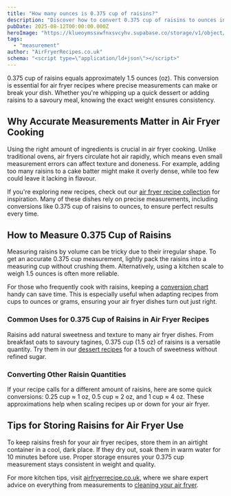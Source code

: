 ```yaml
---
title: "How many ounces is 0.375 cup of raisins?"
description: "Discover how to convert 0.375 cup of raisins to ounces in seconds. Perfect for air fryer recipes and precise measurements every time!"
pubDate: 2025-08-12T00:00:00.000Z
heroImage: "https://klueoymssxwfnxsvcyhv.supabase.co/storage/v1/object/public/md/how-many-ounces-is-0-375-cup-of-raisins-8f303bcc.webp"
tags:
  - "measurement"
author: "AirFryerRecipes.co.uk"
schema: "<script type=\"application/ld+json\"></script>"
---
```


<p>0.375 cup of raisins equals approximately 1.5 ounces (oz). This conversion is essential for air fryer recipes where precise measurements can make or break your dish. Whether you're whipping up a quick dessert or adding raisins to a savoury meal, knowing the exact weight ensures consistency.</p>

<h2>Why Accurate Measurements Matter in Air Fryer Cooking</h2>  
<p>Using the right amount of ingredients is crucial in air fryer cooking. Unlike traditional ovens, air fryers circulate hot air rapidly, which means even small measurement errors can affect texture and doneness. For example, adding too many raisins to a cake batter might make it overly dense, while too few could leave it lacking in flavour.</p>  
<p>If you're exploring new recipes, check out our <a href=https://www.airfryerrecipe.co.uk/recipes>air fryer recipe collection</a> for inspiration. Many of these dishes rely on precise measurements, including conversions like 0.375 cup of raisins to ounces, to ensure perfect results every time.</p>  

<h2>How to Measure 0.375 Cup of Raisins</h2>  
<p>Measuring raisins by volume can be tricky due to their irregular shape. To get an accurate 0.375 cup measurement, lightly pack the raisins into a measuring cup without crushing them. Alternatively, using a kitchen scale to weigh 1.5 ounces is often more reliable.</p>  
<p>For those who frequently cook with raisins, keeping a <a href=https://www.airfryerrecipe.co.uk/air-fryer-conversion-chart>conversion chart</a> handy can save time. This is especially useful when adapting recipes from cups to ounces or grams, ensuring your air fryer dishes turn out just right.</p>  

<h3>Common Uses for 0.375 Cup of Raisins in Air Fryer Recipes</h3>  
<p>Raisins add natural sweetness and texture to many air fryer dishes. From breakfast oats to savoury tagines, 0.375 cup (1.5 oz) of raisins is a versatile quantity. Try them in our <a href=https://www.airfryerrecipe.co.uk/recipe-category/dessert>dessert recipes</a> for a touch of sweetness without refined sugar.</p>  

<h3>Converting Other Raisin Quantities</h3>  
<p>If your recipe calls for a different amount of raisins, here are some quick conversions: 0.25 cup ≈ 1 oz, 0.5 cup ≈ 2 oz, and 1 cup ≈ 4 oz. These approximations help when scaling recipes up or down for your air fryer.</p>  

<h2>Tips for Storing Raisins for Air Fryer Use</h2>  
<p>To keep raisins fresh for your air fryer recipes, store them in an airtight container in a cool, dark place. If they dry out, soak them in warm water for 10 minutes before use. Proper storage ensures your 0.375 cup measurement stays consistent in weight and quality.</p>  
<p>For more kitchen tips, visit <a href=https://www.airfryerrecipe.co.uk>airfryerrecipe.co.uk</a>, where we share expert advice on everything from measurements to <a href=https://www.airfryerrecipe.co.uk/air-fryer-cleaner>cleaning your air fryer</a>.</p>